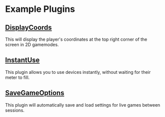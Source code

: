 # Example Plugins

## [DisplayCoords](./DisplayCoords.js)

This will display the player's coordinates at the top right corner of the screen in 2D gamemodes.

## [InstantUse](./InstantUse.js)

This plugin allows you to use devices instantly, without waiting for their meter to fill.

## [SaveGameOptions](./SaveGameOptions.js)

This plugin will automatically save and load settings for live games between sessions.